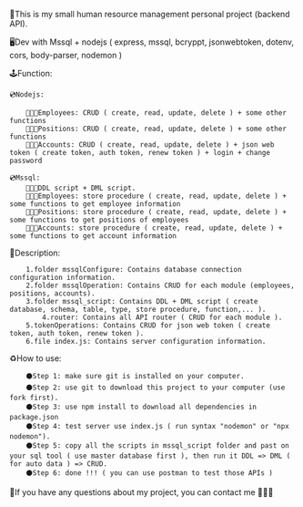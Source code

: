 📜This is my small human resource management personal project (backend API).

🖥Dev with Mssql + nodejs ( express, mssql, bcryppt, jsonwebtoken, dotenv, cors, body-parser, nodemon )

🕹Function:
	
	💿Nodejs:
 	
		🧑🏻‍💼Employees: CRUD ( create, read, update, delete ) + some other functions
		🧑🏻‍💼Positions: CRUD ( create, read, update, delete ) + some other functions
	 	🧑🏻‍💼Accounts: CRUD ( create, read, update, delete ) + json web token ( create token, auth token, renew token ) + login + change password
    	
    💿Mssql:
		🧑🏻‍💼DDL script + DML script.
    	🧑🏻‍💼Employees: store procedure ( create, read, update, delete ) + some functions to get employee information
		🧑🏻‍💼Positions: store procedure ( create, read, update, delete ) + some functions to get positions of employees
	 	🧑🏻‍💼Accounts: store procedure ( create, read, update, delete ) + some functions to get account information
   
📝Description:

		1.folder mssqlConfigure: Contains database connection configuration information.
  		2.folder mssqlOperation: Contains CRUD for each module (employees, positions, accounts).
      	3.folder mssql_script: Contains DDL + DML script ( create database, schema, table, type, store procedure, function,... ).
        	4.router: Contains all API router ( CRUD for each module ).
	 	5.tokenOperations: Contains CRUD for json web token ( create token, auth token, renew token ).
   		6.file index.js: Contains server configuration information.

♻️How to use:

		⚫️Step 1: make sure git is installed on your computer.
  		⚫️Step 2: use git to download this project to your computer (use fork first).
    	⚫️Step 3: use npm install to download all dependencies in package.json 
      	⚫️Step 4: test server use index.js ( run syntax "nodemon" or "npx nodemon").
		⚫️Step 5: copy all the scripts in mssql_script folder and past on your sql tool ( use master database first ), then run it DDL => DML ( for auto data ) => CRUD.
       	⚫️Step 6: done !!! ( you can use postman to test those APIs )

📠If you have any questions about my project, you can contact me 🧔🏻‍♂️
